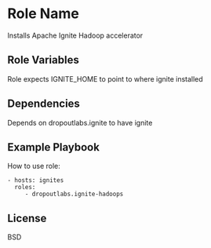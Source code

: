 Role Name
=========

Installs Apache Ignite Hadoop accelerator

Role Variables
--------------

Role expects IGNITE_HOME to point to where ignite installed

Dependencies
------------

Depends on dropoutlabs.ignite to have ignite

Example Playbook
----------------

How to use role:

    - hosts: ignites
      roles:
         - dropoutlabs.ignite-hadoops

License
-------

BSD

